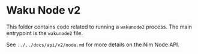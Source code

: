 # Waku Node v2

This folder contains code related to running a `wakunode2` process. The main entrypoint is the `wakunode2` file.

See `../../docs/api/v2/node.md` for more details on the Nim Node API. 

